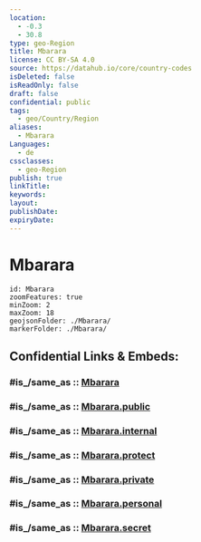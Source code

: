 ```yaml
---
location:
  - -0.3
  - 30.8
type: geo-Region
title: Mbarara
license: CC BY-SA 4.0
source: https://datahub.io/core/country-codes
isDeleted: false
isReadOnly: false
draft: false
confidential: public
tags:
  - geo/Country/Region
aliases:
  - Mbarara
Languages:
  - de
cssclasses:
  - geo-Region
publish: true
linkTitle:
keywords:
layout:
publishDate:
expiryDate:
---
```


# Mbarara

```leaflet
id: Mbarara
zoomFeatures: true 
minZoom: 2 
maxZoom: 18
geojsonFolder: ./Mbarara/
markerFolder: ./Mbarara/
```


## Confidential Links & Embeds: 

### #is_/same_as :: [Mbarara](/_Standards/Earth/Continent/Africa/Africa~Central/Uganda/regions~Uganda/Uganda~West/Mbarara.md) 

### #is_/same_as :: [Mbarara.public](/_public/Earth/Continent/Africa/Africa~Central/Uganda/regions~Uganda/Uganda~West/Mbarara.public.md) 

### #is_/same_as :: [Mbarara.internal](/_internal/Earth/Continent/Africa/Africa~Central/Uganda/regions~Uganda/Uganda~West/Mbarara.internal.md) 

### #is_/same_as :: [Mbarara.protect](/_protect/Earth/Continent/Africa/Africa~Central/Uganda/regions~Uganda/Uganda~West/Mbarara.protect.md) 

### #is_/same_as :: [Mbarara.private](/_private/Earth/Continent/Africa/Africa~Central/Uganda/regions~Uganda/Uganda~West/Mbarara.private.md) 

### #is_/same_as :: [Mbarara.personal](/_personal/Earth/Continent/Africa/Africa~Central/Uganda/regions~Uganda/Uganda~West/Mbarara.personal.md) 

### #is_/same_as :: [Mbarara.secret](/_secret/Earth/Continent/Africa/Africa~Central/Uganda/regions~Uganda/Uganda~West/Mbarara.secret.md)

